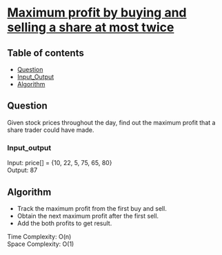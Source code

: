 # [Maximum profit by buying and selling a share at most twice](https://www.geeksforgeeks.org/maximum-profit-by-buying-and-selling-a-share-at-most-twice/)

## Table of contents

- [Question](#question)
- [Input_Output](#input_output)
- [Algorithm](#algorithm)

## Question
Given stock prices throughout the day, find out the maximum profit that a share trader could have made.

### Input_output
Input: price[] = {10, 22, 5, 75, 65, 80}</br>
Output: 87

## Algorithm

- Track the maximum profit from the first buy and sell.
- Obtain the next maximum profit after the first sell.
- Add the both profits to get result.

Time Complexity: O(n) </br>
Space Complexity: O(1)